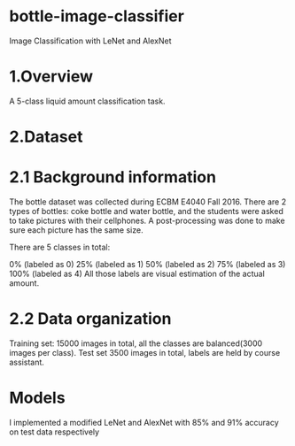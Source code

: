 # bottle-image-classifier
Image Classification with LeNet and AlexNet

# 1.Overview
A 5-class liquid amount classification task.

# 2.Dataset
# 2.1 Background information
The bottle dataset was collected during ECBM E4040 Fall 2016. There are 2 types of bottles: coke bottle and water bottle, and the students were asked to take pictures with their cellphones. A post-processing was done to make sure each picture has the same size.

There are 5 classes in total:

0% (labeled as 0)
25% (labeled as 1)
50% (labeled as 2)
75% (labeled as 3)
100% (labeled as 4)
All those labels are visual estimation of the actual amount.

# 2.2 Data organization
Training set: 15000 images in total, all the classes are balanced(3000 images per class).
Test set 3500 images in total, labels are held by course assistant.

# Models
I implemented a modified LeNet and AlexNet with 85% and 91% accuracy on test data respectively
